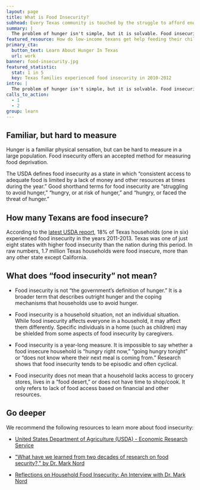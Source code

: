 ```yaml
---
layout: page
title: What is Food Insecurity?
subhead: Every Texas community is touched by the struggle to afford enough food.
summary: |
  The problem of hunger isn't simple, but it is solvable. Food insecurity is a useful way to define where and how our neighbors struggle to afford food. Learn how this metric helps us target our resources and evaluate progress, so that more families can access the nutrition they need to succeed and move forward.
featured_resource: How do low-income texans get help feeding their children?
primary_cta:
  button_text: Learn About Hunger In Texas
  url: work 
banner: food-insecurity.jpg
featured_statistic:
  stat: 1 in 5
  key: Texas families experienced food insecurity in 2010-2012
intro: |
  The problem of hunger isn't simple, but it is solvable. Food insecurity is a useful way to define where and how our neighbors struggle to afford food. Learn how this metric helps us target our resources and evaluate progress, so that more families can access the nutrition they need to succeed and move forward.
calls_to_action:
  - 1
  - 2
group: learn
---
```

## Familiar, but hard to measure   

Hunger is a familiar physical sensation, but can be hard to measure in a large population. Food insecurity offers an accepted method for measuring food deprivation.   

The USDA defines food insecurity as a state in which “consistent access to adequate food is limited by a lack of money and other resources at times during the year.” Good shorthand terms for food insecurity are “struggling to avoid hunger,” “hungry, or at risk of hunger,” and “hungry, or faced the threat of hunger.”

## How many Texans are food insecure?

According to the [latest USDA report](http://www.ers.usda.gov/media/1565415/err173.pdf), 18% of Texas households (one in six) experienced food insecurity in the years 2011-2013. Texas was one of just eight states with higher food insecurity than the nation during this period. In raw numbers, 1.7 million Texas households were food insecure, more than any other state except California.

## What does “food insecurity” not mean?

* Food insecurity is not “the government’s definition of hunger.” It is a broader term that describes outright hunger and the coping mechanisms that households use to avoid hunger.

* Food insecurity is a household situation, not an individual situation. While food insecurity affects everyone in a household, it may affect them differently. Specific individuals in a home (such as children) may be shielded from some aspects of food insecurity by caregivers. 

* Food insecurity is a year-long measure. It is impossible to say whether a food insecure household is “hungry right now,” “going hungry tonight” or “does not know where their next meal is coming from.” Research shows that food insecurity tends to be episodic and often cyclical.

* Food insecurity does not mean that a household lacks access to grocery stores, lives in a “food desert,” or does not have time to shop/cook. It only refers to lack of food access based on financial and other resources.

## Go deeper

We recommend the following resources to learn more about food insecurity:

* [United States Department of Agriculture (USDA) - Economic Research Service](http://www.ers.usda.gov/topics/food-nutrition-assistance/food-security-in-the-us.aspx#.U9fNrPldWBI)

* ["What have we learned from two decades of research on food security?," by Dr. Mark Nord](https://s3-us-west-2.amazonaws.com/assets.feedingtexas.org/pdf/What_Have_We_Learned.pdf)

* [Reflections on Household Food Insecurity: An Interview with Dr. Mark Nord](http://org2.salsalabs.com/o/5118/p/salsa/web/common/public/content?content_item_KEY=12203)


